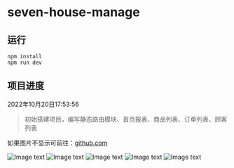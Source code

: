 
<!--
 * @Author: Topskys
 * @Date: 2022-05-21 22:24:00
 * @LastEditTime: 2022-10-20 19:56:05
-->
# seven-house-manage

## 运行
```
npm install
npm run dev
```

## 项目进度

2022年10月20日17:53:56
> 初始搭建项目，编写静态路由模块、首页报表、商品列表、订单列表、顾客列表


<div>如果图片不显示可前往：<a href="https://github.com/Topskys/xxl/tree/main/front-end/seven-house-manage">github.com</a> </div>

![Image text](https://github.com/Topskys/xxl/blob/main/front-end/seven-house-manage/src/assets/home.png)
![Image text](https://github.com/Topskys/xxl/blob/main/front-end/seven-house-manage/src/assets/product.png)
![Image text](https://github.com/Topskys/xxl/blob/main/front-end/seven-house-manage/src/assets/order.png)
![Image text](https://github.com/Topskys/xxl/blob/main/front-end/seven-house-manage/src/assets/customer.png)
![Image text](https://github.com/Topskys/xxl/blob/main/front-end/seven-house-manage/src/assets/login.png)